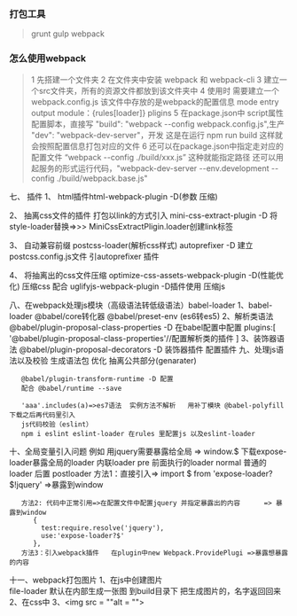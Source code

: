 ### 打包工具
>  grunt gulp webpack

### 怎么使用webpack
>  1 先搭建一个文件夹
>  2 在文件夹中安装 webpack 和 webpack-cli
>  3 建立一个src文件夹，所有的资源文件都放到该文件夹中
>  4 使用时  需要建立一个webpack.config.js
>		    该文件中存放的是webpack的配置信息 mode entry output module：{rules[loader]} pligins
>  5 在package.json中  script属性配置脚本，直接写 "build": "webpack --config webpack.config.js",生产
                                                "dev": "webpack-dev-server"，开发
> 			这是在运行  npm run build   这样就会按照配置信息打包对应的文件
>  6 还可以在package.json中指定走对应的配置文件  “webpack --config ./build/xxx.js” 这种就能指定路径 
> 	 还可以用起服务的形式运行代码，"webpack-dev-server --env.development --config ./build/webpack.base.js" 

七、 插件
   1、 html插件html-webpack-plugin -D(参数 压缩)

   2、 抽离css文件的插件 打包以link的方式引入 mini-css-extract-plugin -D
       将style-loader替换=>>> MiniCssExtractPligin.loader创建link标签

   3、 自动兼容前缀 postcss-loader(解析css样式)  autoprefixer -D 建立postcss.config.js文件 引autoprefixer      插件

   4、 将抽离出的css文件压缩 optimize-css-assets-webpack-plugin -D(性能优化)  压缩css
       配合  uglifyjs-webpack-plugin -D插件使用    压缩js 
 
八、在webpack处理js模块（高级语法转低级语法）babel-loader
     1、babel-loader  @babel/core转化器 @babel/preset-env (es6转es5)
     2、解析类语法
          @babel/plugin-proposal-class-properties -D  在babel配置中配置
          plugins:[
                '@babel/plugin-proposal-class-properties'//配置解析类的插件
              ]
     3、装饰器语法
        @babel/plugin-proposal-decorators -D 装饰器插件   配置插件
九、处理js语法以及校验
       生成语法包 优化 抽离公共部分(genarater)

       @babel/plugin-transform-runtime -D 配置
       配合 @babel/runtime --save

       'aaa'.includes(a)=>es7语法  实例方法不解析   用补丁模块 @babel-polyfill 下载之后再代码里引入            
       js代码校验（eslint）
       npm i eslint eslint-loader 在rules 里配置js 以及eslint-loader
十、全局变量引入问题
   例如   用jquery需要暴露给全局  => window.$
          下载expose-loader暴露全局的loader  内联loader 
           pre 前面执行的loader normal 普通的loader  后置 postloader
       方法1：直接引入=> import $ from 'expose-loader?$!jquery'       =>暴露到window

       方法2: 代码中正常引用=>在配置文件中配置jquery 并指定暴露出的内容      => 暴露到window
          {
            test:require.resolve('jquery'),
            use:'expose-loader?$'
          },
       方法3：引入webpack插件   在plugin中new Webpack.ProvidePlugi =>暴露想暴露的内容
十一、webpack打包图片
 1、在js中创建图片    
       file-loader 默认在内部生成一张图 到build目录下
       把生成图片的，名字返回回来
 2、在css中
 3、<img src = ""alt = "">
       
